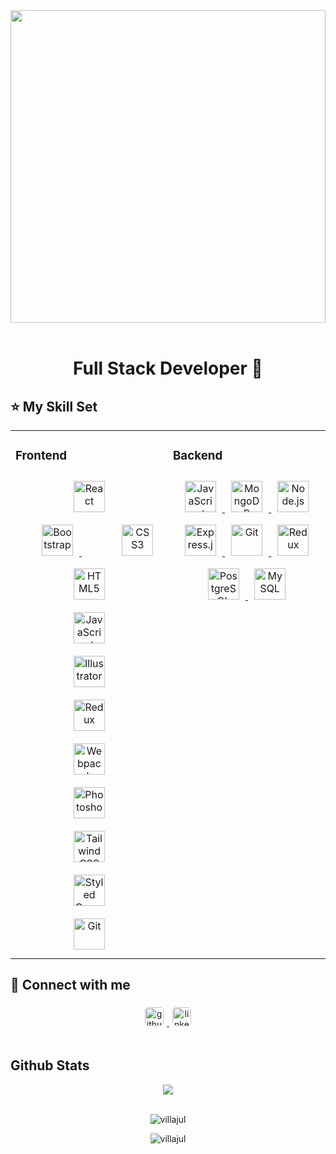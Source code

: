 <div align="center">
<img src="https://github.com/villajul/villajul/blob/main/Hi%2C%20I'm%20Julio%20Villacorta!!!.gif" align="center" style="width: 100%" height="500" width="1000" />
</div> 
<br/>

<h1 align="center">
 Full Stack Developer 🚀
</h1>

## :star: My Skill Set  

<table>
<tr>
<td valign="top" width="50%">

### Frontend  
<div align="center">  
<a href="https://reactjs.org/" target="_blank" style="padding:2rem">
<img style="margin: 10px" src="https://profilinator.rishav.dev/skills-assets/react-original-wordmark.svg" alt="React" height="50" />
</a>  
<a href="https://getbootstrap.com/docs/3.4/javascript/" target="_blank" style="padding:2rem" >
<img style="margin: 10px" src="https://profilinator.rishav.dev/skills-assets/bootstrap-plain.svg" alt="Bootstrap" height="50" />
</a>  
<a href="https://www.w3schools.com/css/" target="_blank" style="padding:2rem">
<img style="margin:auto" src="https://profilinator.rishav.dev/skills-assets/css3-original-wordmark.svg" alt="CSS3" height="50" />
</a>  
<a href="https://en.wikipedia.org/wiki/HTML5" target="_blank" style="padding:2rem">
<img style="margin: 10px" src="https://profilinator.rishav.dev/skills-assets/html5-original-wordmark.svg" alt="HTML5" height="50" />
</a>  
<a href="https://www.javascript.com/" target="_blank" style="padding:2rem">
<img style="margin: 10px" src="https://profilinator.rishav.dev/skills-assets/javascript-original.svg" alt="JavaScript" height="50" />
</a>  
<a href="https://www.adobe.com/in/products/illustrator.html" target="_blank" style="padding:2rem">
<img style="margin: 10px" src="https://profilinator.rishav.dev/skills-assets/adobe_illustrator-icon.svg" alt="Illustrator" height="50" />
</a>  
<a href="https://redux.js.org/" target="_blank" style="padding:2rem">
<img style="margin: 10px" src="https://profilinator.rishav.dev/skills-assets/redux-original.svg" alt="Redux" height="50" />
</a>  
<a href="https://webpack.js.org/" target="_blank" style="padding:2rem">
<img style="margin: 10px" src="https://profilinator.rishav.dev/skills-assets/webpack-original.svg" alt="Webpack" height="50" />
</a>  
<a href="https://www.adobe.com/in/products/photoshop.html" target="_blank" style="padding:2rem">
<img style="margin: 10px" src="https://profilinator.rishav.dev/skills-assets/photoshop-plain.svg" alt="Photoshop" height="50" />
</a>  
<a href="https://www.tailwindcss.com/" target="_blank" style="padding:2rem">
<img style="margin: 10px" src="https://profilinator.rishav.dev/skills-assets/tailwindcss.svg" alt="Tailwind CSS" height="50" />
</a>  
<a href="https://styled-components.com/" target="_blank" style="padding:2rem">
<img style="margin: 10px" src="https://profilinator.rishav.dev/skills-assets/styled-components.png" alt="Styled Components" height="50" />
</a>  
<a href="https://github.com/" target="_blank" style="padding:2rem">
<img style="margin: 10px" src="https://profilinator.rishav.dev/skills-assets/git-scm-icon.svg" alt="Git" height="50" />
</a>  
</div>
</td>
<td valign="top" width="50%">

### Backend

<div align="center">  
<a href="https://www.javascript.com/" target="_blank">
<img style="margin: 10px" src="https://profilinator.rishav.dev/skills-assets/javascript-original.svg" alt="JavaScript" height="50" />
</a>  
<a href="https://www.mongodb.com/" target="_blank">
<img style="margin: 10px" src="https://profilinator.rishav.dev/skills-assets/mongodb-original-wordmark.svg" alt="MongoDB" height="50" />
</a>  
<a href="https://nodejs.org/" target="_blank">
<img style="margin: 10px" src="https://profilinator.rishav.dev/skills-assets/nodejs-original-wordmark.svg" alt="Node.js" height="50" />
</a>  
<a href="https://expressjs.com/" target="_blank">
<img style="margin: 10px" src="https://profilinator.rishav.dev/skills-assets/express-original-wordmark.svg" alt="Express.js" height="50" />
</a>  
<a href="https://github.com/" target="_blank">
<img style="margin: 10px" src="https://profilinator.rishav.dev/skills-assets/git-scm-icon.svg" alt="Git" height="50" />
</a>  
<a href="https://redux.js.org/" target="_blank">
<img style="margin: 10px" src="https://profilinator.rishav.dev/skills-assets/redux-original.svg" alt="Redux" height="50" />
</a>  
<a href="https://www.postgresql.org/" target="_blank">
<img style="margin: 10px" src="https://profilinator.rishav.dev/skills-assets/postgresql-original-wordmark.svg" alt="PostgreSQL" height="50" />
</a>  
<a href="https://www.mysql.com/" target="_blank">
<img style="margin: 10px" src="https://profilinator.rishav.dev/skills-assets/mysql-original-wordmark.svg" alt="MySQL" height="50" />
</a>  
</div>
</td>
</tr>
</table>

## :paperclip: Connect with me  
<div align="center">
<a href="https://github.com/villajul" target="_blank">
<img src=https://img.shields.io/badge/github-%2324292e.svg?&style=for-the-badge&logo=github&logoColor=white alt=github style="border-radius: 5px; margin: 5px" height="30" />
</a>
<a href="https://linkedin.com/in/julio-augusto-villacorta-48a292238" target="_blank">
<img src=https://img.shields.io/badge/linkedin-%231E77B5.svg?&style=for-the-badge&logo=linkedin&logoColor=white alt=linkedin style="border-radius: 5px; margin: 5px" height="30" />
</a>  
</div>  
  

<br/>  


## Github Stats  
<div align="center"><img src="https://github-readme-stats.vercel.app/api?username=villajul&show_icons=true&count_private=true&hide_border=true" align="center" /></div>  

<br/>  


<p align="center"><img align="center" src="https://github-readme-stats.vercel.app/api/top-langs?username=villajul&show_icons=true&locale=en&layout=compact" alt="villajul" /></p>

<p align="center"><img align="center" src="https://github-readme-streak-stats.herokuapp.com/?user=villajul&" alt="villajul" /></p>
